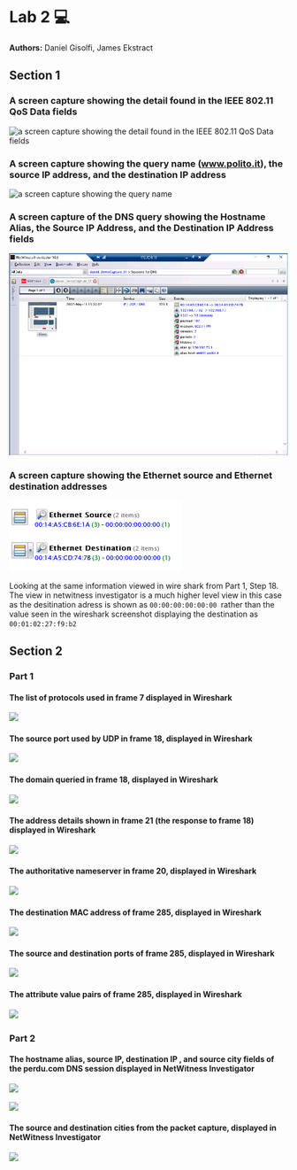 # Lab 2 :computer:

**Authors:** Daniel Gisolfi, James Ekstract

## Section 1

### A screen capture showing the detail found in the IEEE 802.11 QoS Data fields
![ a screen capture showing the detail found in the IEEE 802.11 QoS Data fields](/imgs/IEEE_802.11_QoS_data_fields.png)

### A screen capture showing the query name (www.polito.it), the source IP address, and the destination IP address
![a screen capture showing the query name](/imgs/polito_source_and_destination_ip.png)

### A screen capture of the DNS query showing the Hostname Alias, the Source IP Address, and the Destination IP Address fields

![a screen capture of the DNS query showing the Hostname Alias, the Source IP Address, and the Destination IP Address fields](imgs/DNS_query.png)

### A screen capture showing the Ethernet source and Ethernet destination addresses
![a screen capture showing the Ethernet source and Ethernet destination addresses](imgs/Ethernet_source_and_destination.png)

Looking at the same information viewed in wire shark from Part 1, Step 18. The view in netwitness investigator is a much higher level view in this case as the desitination adress is shown as `00:00:00:00:00:00 `rather than the value seen in the wireshark screenshot displaying the destination as `00:01:02:27:f9:b2`



## Section 2

### Part 1

#### The list of protocols used in frame 7 displayed in Wireshark

![](\imgs\2.1.1.PNG)



#### The source port used by UDP in frame 18, displayed in Wireshark

![](\imgs\2.1.2.PNG)



#### The domain queried in frame 18, displayed in Wireshark

![](\imgs\2.1.3.PNG)



#### The address details shown in frame 21 (the response to frame 18) displayed in Wireshark

![](\imgs\2.1.4.PNG)



#### The authoritative nameserver in frame 20, displayed in Wireshark

![](\imgs\2.1.5.PNG)



#### The destination MAC address of frame 285, displayed in Wireshark

![](\imgs\2.1.6.PNG)



#### The source and destination ports of frame 285, displayed in Wireshark

![](\imgs\2.1.7.PNG)



#### The attribute value pairs of frame 285, displayed in Wireshark

![](\imgs\2.1.8.PNG)



### Part 2

#### The hostname alias, source IP, destination IP , and source city fields of the perdu.com DNS session displayed in NetWitness Investigator

![](\imgs\2.2.1.PNG)

![](\imgs\2.2.1-2.PNG)



#### The source and destination cities from the packet capture, displayed in NetWitness Investigator

![](\imgs\2.2.2.PNG)